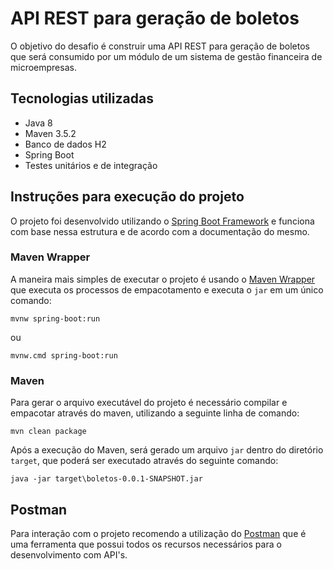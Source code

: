 # API REST para geração de boletos

O objetivo do desafio é construir uma API REST para geração de boletos que será
consumido por um módulo de um sistema de gestão financeira de microempresas.

## Tecnologias utilizadas

* Java 8
* Maven 3.5.2
* Banco de dados H2
* Spring Boot
* Testes unitários e de integração

## Instruções para execução do projeto

O projeto foi desenvolvido utilizando o [Spring Boot Framework](https://projects.spring.io/spring-boot/) e funciona com base nessa estrutura e de acordo com a documentação do mesmo.

### Maven Wrapper

A maneira mais simples de executar o projeto é usando o [Maven Wrapper](https://github.com/takari/maven-wrapper) que executa os processos de empacotamento e executa o `jar` em um único comando:

``` mvnw spring-boot:run ``` 

ou 

``` mvnw.cmd spring-boot:run ```

### Maven

Para gerar o arquivo executável do projeto é necessário compilar e empacotar através do maven, utilizando a seguinte linha de comando:

``` mvn clean package ```

Após a execução do Maven, será gerado um arquivo `jar` dentro do diretório `target`, que poderá ser executado através do seguinte comando:

``` java -jar target\boletos-0.0.1-SNAPSHOT.jar ```

## Postman

Para interação com o projeto recomendo a utilização do [Postman](https://www.getpostman.com/) que é uma ferramenta que possui todos os recursos necessários para o desenvolvimento com API's.
